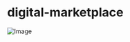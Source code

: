 # digital-marketplace

![Image](https://github.com/user-attachments/assets/36a8714d-bca1-4a82-866d-87eb035d21e2)
